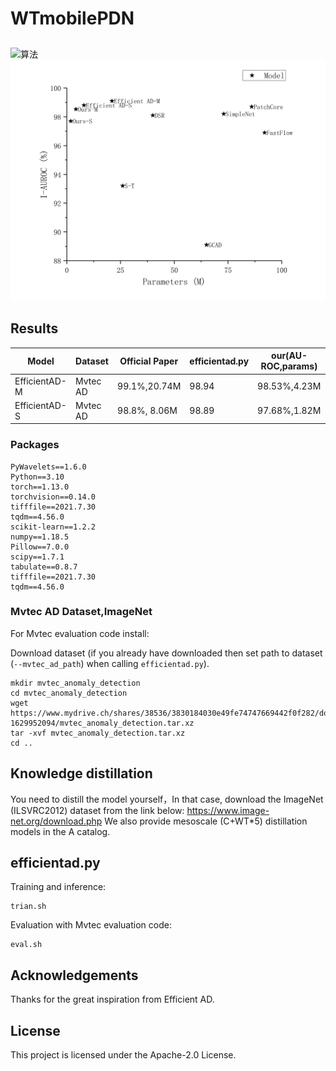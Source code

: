 # WTmobilePDN
##

 ![算法](算法图.png)
 ![参数可视化图示](Graph1Paramer.png)


## Results

| Model         | Dataset    | Official Paper | efficientad.py |our(AU-ROC,params)  |  
|---------------|------------|----------------|----------------|--------------------|
| EfficientAD-M | Mvtec AD   | 99.1%,20.74M           | 98.94          |98.53%,4.23M|  
| EfficientAD-S | Mvtec AD   | 98.8%, 8.06M           | 98.89          |97.68%,1.82M| 

### Packages

```
PyWavelets==1.6.0
Python==3.10
torch==1.13.0
torchvision==0.14.0
tifffile==2021.7.30
tqdm==4.56.0
scikit-learn==1.2.2
numpy==1.18.5
Pillow==7.0.0
scipy==1.7.1
tabulate==0.8.7
tifffile==2021.7.30
tqdm==4.56.0
```

### Mvtec AD Dataset,ImageNet

For Mvtec evaluation code install:

Download dataset (if you already have downloaded then set path to dataset (`--mvtec_ad_path`) when calling `efficientad.py`).
```
mkdir mvtec_anomaly_detection
cd mvtec_anomaly_detection
wget https://www.mydrive.ch/shares/38536/3830184030e49fe74747669442f0f282/download/420938113-1629952094/mvtec_anomaly_detection.tar.xz
tar -xvf mvtec_anomaly_detection.tar.xz
cd ..
```
## Knowledge distillation
You need to distill the model yourself，In that case, download the ImageNet (ILSVRC2012) dataset from the link below:
https://www.image-net.org/download.php
We also provide mesoscale (C+WT*5) distillation models in the A catalog.

## efficientad.py

Training and inference:

```
trian.sh
```

Evaluation with Mvtec evaluation code:

```
eval.sh
```

## Acknowledgements
Thanks for the great inspiration from Efficient AD.
## License
This project is licensed under the Apache-2.0 License.
